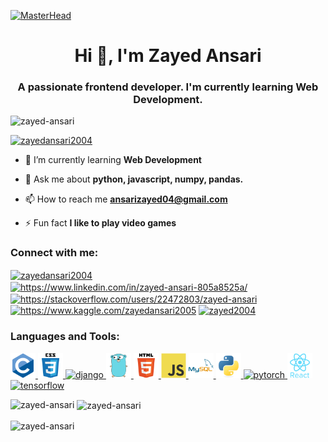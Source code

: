 [![MasterHead](https://mir-s3-cdn-cf.behance.net/project_modules/max_1200/79731568097599.5b50bca477735.jpg)](https://zayed-ansari.io)
<h1 align="center">Hi 👋, I'm Zayed Ansari</h1>
<h3 align="center">A passionate frontend developer. I'm currently learning Web Development.</h3>

<p align="left"> <img src="https://komarev.com/ghpvc/?username=zayed-ansari&label=Profile%20views&color=0e75b6&style=flat" alt="zayed-ansari" /> </p>

<p align="left"> <a href="https://twitter.com/zayedansari2004" target="blank"><img src="https://img.shields.io/twitter/follow/zayedansari2004?logo=twitter&style=for-the-badge" alt="zayedansari2004" /></a> </p>

- 🌱 I’m currently learning **Web Development**

- 💬 Ask me about **python, javascript, numpy, pandas.**

- 📫 How to reach me **ansarizayed04@gmail.com**

- ⚡ Fun fact **I like to play video games**

<h3 align="left">Connect with me:</h3>
<p align="left">
<a href="https://twitter.com/zayedansari2004" target="blank"><img align="center" src="https://raw.githubusercontent.com/rahuldkjain/github-profile-readme-generator/master/src/images/icons/Social/twitter.svg" alt="zayedansari2004" height="30" width="40" /></a>
<a href="https://linkedin.com/in/https://www.linkedin.com/in/zayed-ansari-805a8525a?" target="blank"><img align="center" src="https://raw.githubusercontent.com/rahuldkjain/github-profile-readme-generator/master/src/images/icons/Social/linked-in-alt.svg" alt="https://www.linkedin.com/in/zayed-ansari-805a8525a/" height="30" width="40" /></a>
<a href="https://stackoverflow.com/users/https://stackoverflow.com/users/22472803/zayed-ansari" target="blank"><img align="center" src="https://raw.githubusercontent.com/rahuldkjain/github-profile-readme-generator/master/src/images/icons/Social/stack-overflow.svg" alt="https://stackoverflow.com/users/22472803/zayed-ansari" height="30" width="40" /></a>
<a href="https://kaggle.com/https://www.kaggle.com/zayedansari2005" target="blank"><img align="center" src="https://raw.githubusercontent.com/rahuldkjain/github-profile-readme-generator/master/src/images/icons/Social/kaggle.svg" alt="https://www.kaggle.com/zayedansari2005" height="30" width="40" /></a>
<a href="https://discord.gg/zayed2004" target="blank"><img align="center" src="https://raw.githubusercontent.com/rahuldkjain/github-profile-readme-generator/master/src/images/icons/Social/discord.svg" alt="zayed2004" height="30" width="40" /></a>
</p>

<h3 align="left">Languages and Tools:</h3>
<p align="left"> <a href="https://www.cprogramming.com/" target="_blank" rel="noreferrer"> <img src="https://raw.githubusercontent.com/devicons/devicon/master/icons/c/c-original.svg" alt="c" width="40" height="40"/> </a> <a href="https://www.w3schools.com/css/" target="_blank" rel="noreferrer"> <img src="https://raw.githubusercontent.com/devicons/devicon/master/icons/css3/css3-original-wordmark.svg" alt="css3" width="40" height="40"/> </a> <a href="https://www.djangoproject.com/" target="_blank" rel="noreferrer"> <img src="https://cdn.worldvectorlogo.com/logos/django.svg" alt="django" width="40" height="40"/> </a> <a href="https://golang.org" target="_blank" rel="noreferrer"> <img src="https://raw.githubusercontent.com/devicons/devicon/master/icons/go/go-original.svg" alt="go" width="40" height="40"/> </a> <a href="https://www.w3.org/html/" target="_blank" rel="noreferrer"> <img src="https://raw.githubusercontent.com/devicons/devicon/master/icons/html5/html5-original-wordmark.svg" alt="html5" width="40" height="40"/> </a> <a href="https://developer.mozilla.org/en-US/docs/Web/JavaScript" target="_blank" rel="noreferrer"> <img src="https://raw.githubusercontent.com/devicons/devicon/master/icons/javascript/javascript-original.svg" alt="javascript" width="40" height="40"/> </a> <a href="https://www.mysql.com/" target="_blank" rel="noreferrer"> <img src="https://raw.githubusercontent.com/devicons/devicon/master/icons/mysql/mysql-original-wordmark.svg" alt="mysql" width="40" height="40"/> </a> <a href="https://www.python.org" target="_blank" rel="noreferrer"> <img src="https://raw.githubusercontent.com/devicons/devicon/master/icons/python/python-original.svg" alt="python" width="40" height="40"/> </a> <a href="https://pytorch.org/" target="_blank" rel="noreferrer"> <img src="https://www.vectorlogo.zone/logos/pytorch/pytorch-icon.svg" alt="pytorch" width="40" height="40"/> </a> <a href="https://reactjs.org/" target="_blank" rel="noreferrer"> <img src="https://raw.githubusercontent.com/devicons/devicon/master/icons/react/react-original-wordmark.svg" alt="react" width="40" height="40"/> </a> <a href="https://www.tensorflow.org" target="_blank" rel="noreferrer"> <img src="https://www.vectorlogo.zone/logos/tensorflow/tensorflow-icon.svg" alt="tensorflow" width="40" height="40"/> </a> </p>

<p><img align="left" src="https://github-readme-stats.vercel.app/api/top-langs?username=zayed-ansari&show_icons=true&locale=en&layout=compact" alt="zayed-ansari" /></p>

<p>&nbsp;<img align="center" src="https://github-readme-stats.vercel.app/api?username=zayed-ansari&show_icons=true&locale=en" alt="zayed-ansari" /></p>

<p><img align="center" src="https://github-readme-streak-stats.herokuapp.com/?user=zayed-ansari&" alt="zayed-ansari" /></p>
